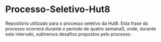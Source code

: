 # Processo-Seletivo-Hut8
Repositório utilizado para o processo seletivo da Hut8. Esta frase do processo ocorrerá durante o período de quatro semanaS, onde, durante este intervalo, subiremos desafios propostos pelo processo.
